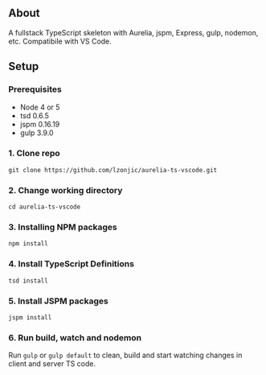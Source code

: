 ## About
A fullstack TypeScript skeleton with Aurelia, jspm, Express, gulp, nodemon, etc.
Compatibile with VS Code.

## Setup
### Prerequisites
* Node 4 or 5
* tsd 0.6.5
* jspm 0.16.19
* gulp 3.9.0

### 1. Clone repo
`git clone https://github.com/lzonjic/aurelia-ts-vscode.git`

### 2. Change working directory
`cd aurelia-ts-vscode`

### 3. Installing NPM packages
`npm install`

### 4. Install TypeScript Definitions
`tsd install`

### 5. Install JSPM packages
`jspm install`

### 6. Run build, watch and nodemon
Run `gulp` or `gulp default` to clean, build and start watching changes in client and server TS code.
